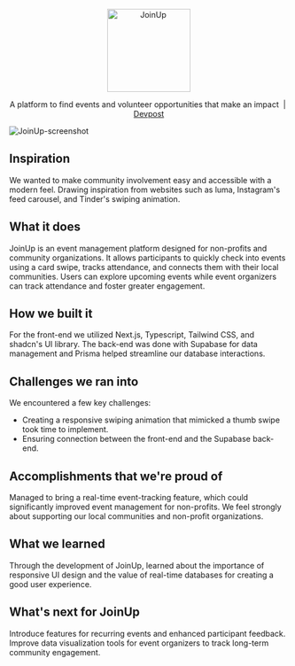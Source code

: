 <p align="center">
    <img src="https://github.com/user-attachments/assets/7d0bd685-25e1-494e-97f7-30feb1debbe3"  alt="JoinUp" width="150"/>
</p>

<p align="center">
    <a>A platform to find events and volunteer opportunities that make an impact</a>‎ ‎ |‎ ‎ <a href="https://devpost.com/software/joinup-x8gv4m">Devpost</a>
    <br>
</p>

![JoinUp-screenshot](https://github.com/user-attachments/assets/90f7ef9c-c51b-485a-a74f-5ff99577835d)

## Inspiration
We wanted to make community involvement easy and accessible with a modern feel. Drawing inspiration from websites such as luma, Instagram's feed carousel, and Tinder's swiping animation.

## What it does
JoinUp is an event management platform designed for non-profits and community organizations. It allows participants to quickly check into events using a card swipe, tracks attendance, and connects them with their local communities. Users can explore upcoming events while event organizers can track attendance and foster greater engagement.

## How we built it
For the front-end we utilized Next.js, Typescript, Tailwind CSS, and shadcn's UI library. The back-end was done with Supabase for data management and Prisma helped streamline our database interactions.

## Challenges we ran into
We encountered a few key challenges:

- Creating a responsive swiping animation that mimicked a thumb swipe took time to implement.
- Ensuring connection between the front-end and the Supabase back-end.

## Accomplishments that we're proud of
Managed to bring a real-time event-tracking feature, which could significantly improved event management for non-profits. We feel strongly about supporting our local communities and non-profit organizations.

## What we learned
Through the development of JoinUp, learned about the importance of responsive UI design and the value of real-time databases for creating a good user experience.

## What's next for JoinUp
Introduce features for recurring events and enhanced participant feedback. Improve data visualization tools for event organizers to track long-term community engagement.
